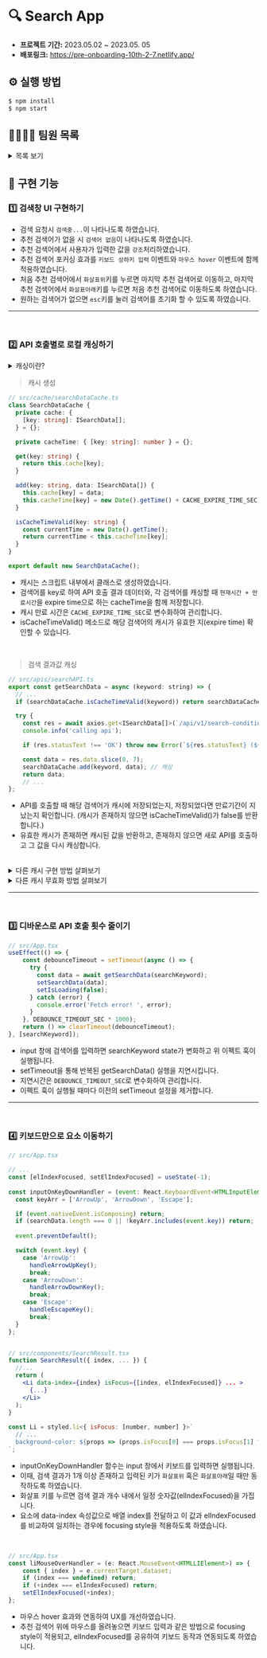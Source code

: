 
# 🔍 Search App
- **프로젝트 기간:** 2023.05.02 ~ 2023.05. 05
- **배포링크:** https://pre-onboarding-10th-2-7.netlify.app/


## ⚙️ 실행 방법

```bash
$ npm install
$ npm start
```


## 👨‍💻👩‍💻 팀원 목록
<details>
<summary>목록 보기</summary>
<div>

| 이름   | GitHub Repository                                       |
| ------ | ------------------------------------------------------ |
| 이지윤 | [@1yoouoo](https://github.com/1yoouoo)                   |
| 우상헌 | [@Withlaw](https://github.com/Withlaw)                   |
| 권민영 | [@minnyoung](https://github.com/minnyoung)               |
| 유재형 | [@JwithYOU](https://github.com/JwithYOU)                 |
| 박정도 | [@jeongdopark](https://github.com/jeongdopark)           |
| 김희진 | [@Jinnie-kim](https://github.com/Jinnie-kim)             |
| 정승연 | [@xxyeon129](https://github.com/xxyeon129)               |
| 이준용 | [@leejy001](https://github.com/leejy001)                 |

</div>
</details>

## 🚀 구현 기능

### 1️⃣ 검색창 UI 구현하기


- 검색 요청시 `검색중...`이 나타나도록 하였습니다.
- 추천 검색어가 없을 시 `검색어 없음`이 나타나도록 하였습니다.
- 추천 검색어에서 사용자가 입력한 값을 `강조`처리하였습니다.
- 추천 검색어 포커싱 효과를 `키보드 상하키 입력` 이벤트와 `마우스 hover` 이벤트에 함께 적용하였습니다.
- 처음 추천 검색어에서 `화살표위`키를 누르면 마지막 추천 검색어로 이동하고, 마지막 추천 검색어에서 `화살표아래`키를 누르면 처음 추천 검색어로 이동하도록 하였습니다.
- 원하는 검색어가 없으면 `esc`키를 눌러 검색어를 초기화 할 수 있도록 하였습니다.

---

<br />

### 2️⃣ API 호출별로 로컬 캐싱하기

<details>
<summary>캐싱이란?</summary>
<div>

- 캐싱은 파일 복사본을 캐시 또는 임시 저장 위치에 저장하여 보다 빠르게 액세스할 수 있도록 하는 프로세스입니다.


  
#### 캐싱의 이점

- 캐싱을 사용하면 처리량을 크게 높이고 백엔드 데이터베이스와 관련한 데이터 검색 지연 시간을 줄일 수 있으므로 애플리케이션의 **전반적인 성능이 향상**됩니다. 
- 모든 클라이언트를 서비스할 필요가 없어지므로 **서버의 부하를 완화**합니다.
- 캐싱을 사용하면 이전에 검색하거나 계산한 데이터를 효율적으로 **재사용**할 수 있습니다.

</div>
</details>


> 캐시 생성


```ts
// src/cache/searchDataCache.ts
class SearchDataCache {
  private cache: {
    [key: string]: ISearchData[];
  } = {};

  private cacheTime: { [key: string]: number } = {};

  get(key: string) {
    return this.cache[key];
  }

  add(key: string, data: ISearchData[]) {
    this.cache[key] = data;
    this.cacheTime[key] = new Date().getTime() + CACHE_EXPIRE_TIME_SEC * 1000;
  }

  isCacheTimeValid(key: string) {
    const currentTime = new Date().getTime();
    return currentTime < this.cacheTime[key];
  }
}

export default new SearchDataCache();
```
- 캐시는 스크립트 내부에서 클래스로 생성하였습니다.
- 검색어를 key로 하여 API 호출 결과 데이터와, 각 검색어를 캐싱할 때 `현재시간 + 만료시간`을 expire time으로 하는 cacheTime을 함께 저장합니다.
- 캐시 만료 시간은 `CACHE_EXPIRE_TIME_SEC`로 변수화하여 관리합니다.
- isCacheTimeValid() 메소드로 해당 검색어의 캐시가 유효한 지(expire time) 확인할 수 있습니다.

<br />

> 검색 결과값 캐싱
```jsx
// src/apis/searchAPI.ts
export const getSearchData = async (keyword: string) => {
  // ...
  if (searchDataCache.isCacheTimeValid(keyword)) return searchDataCache.get(keyword); // 캐시 확인

  try {
    const res = await axios.get<ISearchData[]>(`/api/v1/search-conditions/?name=${keyword}`);
    console.info('calling api');

    if (res.statusText !== 'OK') throw new Error(`${res.statusText} (${res.status})`);

    const data = res.data.slice(0, 7);
    searchDataCache.add(keyword, data); // 캐싱
    return data;
    // ...
};
```
- API를 호출할 때 해당 검색어가 캐시에 저장되었는지, 저장되었다면 만료기간이 지났는지 확인합니다. (캐시가 존재하지 않으면 isCacheTimeValid()가 false를 반환합니다.)
- 유효한 캐시가 존재하면 캐시된 값을 반환하고, 존재하지 않으면 새로 API를 호출하고 그 값을 다시 캐싱합니다.

<br />

<details>
<summary>다른 캐시 구현 방법 살펴보기</summary>
<div>
  
<br />
  
> cache API 사용
  
```tsx
import axios from 'axios';

const CAHCE_NAME = 'search-result';

export const getSearchResult = async (word: string) => {
  const URL = `/api/v1/search-conditions/?name=${word}`;
  const cachedData = await caches.match(URL);

  if (word.trim().length === 0) return [];

  if (cachedData) {
    const cachedDataList = await cachedData.json();
    return cachedDataList.slice(0, 7);
  }

  try {
    const res = await axios.get(URL);

    console.info('calling api', res);

    if (res.status !== 200) return;

    caches.open(CAHCE_NAME).then(cache => {
      cache.add(URL);
    });

    const result = res.data.slice(0, 7);

    return result;
  } catch (error) {
    console.error(error);
  }
};
```
  <br />
  
  > Local Storage 사용
  
  ```ts
export const getSearchWord = async (word: string) => {
  if (word === '') return [];
  const checkCache: string | null = localStorage.getItem(word);

  if (!checkCache) {
    console.info('api 호출');
    const response = await axios.get(API_URL, { params: { name: word } });
    const setData = {
      data: response.data,
      expireTime: new Date().getTime() + EXPIRE_TIME,
    };

    localStorage.setItem(word, JSON.stringify(setData));
    return response.data;
  } else {
    return JSON.parse(checkCache).data;
  }
};
```

<br />
  
  > useCache 커스텀 훅 생성
  
```ts
import { useState } from 'react';
import { SearchResultTypes } from '../types/search';
import { CacheType } from '../types/cache';
import { ONE_MINUTE } from '../constants';

export const useCache = () => {
  const [cache, setCache] = useState<CacheType[]>([]);

  const addCache = (key: string, value: SearchResultTypes[]) => {
    const newCache: CacheType = { key, value };
    setCache(prev => [...prev, newCache]);

    setTimeout(() => {
      setCache(prev => prev.filter(item => item.key !== newCache.key));
    }, ONE_MINUTE);
  };

  const getCache = (key: string) => {
    const curCache = cache.find(item => item.key === key);
    return curCache ? curCache.value : null;
  };

  return { addCache, getCache };
};

export default useCache;
  
// useCache 적용
const handleFetchSearchResult = async () => {
  // ...
  const data = getCache(search);
  if (data !== null) {
    setSearchResult(data);
    setIndex(-1);
    return;
  }
  const { data: result } = await searchApi(debouncedSearch);
  addCache(search, result);
  setSearchResult(result);
  setIndex(-1);
};
```
  
  

</div>
</details>


<details>
<summary>다른 캐시 무효화 방법 살펴보기</summary>
<div>

  
<br />

> setTimeout으로 일정 시간이 지나면 캐시 제거

```jsx
const caching = (key: string, data: ISearchData[]) => {
  cache[key] = data;
  setTimeout(() => {
    delete cache[key];
  }, CACHE_EXPIRE_TIME_SEC * 1000);
};
```  

<br />

> setInterval을 사용하여 일정 시간마다 Localstorage에 있는 데이터들의 만료 시간을 체크하고 만료 시간이 지난 데이터 제거

```ts
export const handleExpireCache = () => {
  setInterval(() => {
    // 만료시간 지난 캐시 삭제
    console.log('expire');
    for (let elem in localStorage) {
      const cache = localStorage.getItem(elem);
      const localStorageElem: StorageItem = JSON.parse(cache!);
      if (localStorageElem?.expireTime && localStorageElem?.expireTime <= Date.now()) {
        localStorage.removeItem(elem);
      }
    }
  }, CHECK_CACHE_TIME);
};
```




</div>
</details>

---
  
<br />

### 3️⃣ 디바운스로 API 호출 횟수 줄이기
  
```jsx
// src/App.tsx
useEffect(() => {
    const debounceTimeout = setTimeout(async () => {
      try {
        const data = await getSearchData(searchKeyword);
        setSearchData(data);
        setIsLoading(false);
      } catch (error) {
        console.error('Fetch error! ', error);
      }
    }, DEBOUNCE_TIMEOUT_SEC * 1000);
    return () => clearTimeout(debounceTimeout);
}, [searchKeyword]);
```
- input 창에 검색어를 입력하면 searchKeyword state가 변화하고 위 이펙트 훅이 실행됩니다.
- setTimeout을 통해 반복된 getSearchData() 실행을 지연시킵니다.
- 지연시간은 `DEBOUNCE_TIMEOUT_SEC`로 변수화하여 관리합니다.
- 이펙트 훅이 실행될 때마다 이전의 setTimeout 설정을 제거합니다.

---
  
<br />

### 4️⃣ 키보드만으로 요소 이동하기

```jsx
// src/App.tsx

// ...
const [elIndexFocused, setElIndexFocused] = useState(-1);
  
const inputOnKeyDownHandler = (event: React.KeyboardEvent<HTMLInputElement>) => {
  const keyArr = ['ArrowUp', 'ArrowDown', 'Escape'];

  if (event.nativeEvent.isComposing) return;
  if (searchData.length === 0 || !keyArr.includes(event.key)) return;
  
  event.preventDefault();

  switch (event.key) {
    case 'ArrowUp':
      handleArrowUpKey();
      break;
    case 'ArrowDown':
      handleArrowDownKey();
      break;
    case 'Escape':
      handleEscapeKey();    
      break;
  }
};


// src/components/SearchResult.tsx
function SearchResult({ index, ... }) {
  //...
  return (
    <Li data-index={index} isFocus={[index, elIndexFocused]} ... >
      {...}
    </Li>
  );
}
  
const Li = styled.li<{ isFocus: [number, number] }>`
  // ...
  background-color: ${props => (props.isFocus[0] === props.isFocus[1] ? '#90cdf4' : 'inherit')};
`;
```
- inputOnKeyDownHandler 함수는 input 창에서 키보드를 입력하면 실행됩니다. 
- 이때, 검색 결과가 1개 이상 존재하고 입력된 키가 `화살표위` 혹은 `화살표아래`일 때만 동작하도록 하였습니다.
- 화살표 키를 누르면 검색 결과 개수 내에서 일정 숫자값(elIndexFocused)을 가집니다. 
- 요소에 data-index 속성값으로 배열 index를 전달하고 이 값과 elIndexFocused를 비교하여 일치하는 경우에 focusing style을 적용하도록 하였습니다.
  

<br />
  
```jsx
// src/App.tsx
const liMouseOverHandler = (e: React.MouseEvent<HTMLLIElement>) => {
    const { index } = e.currentTarget.dataset;
    if (index === undefined) return;
    if (+index === elIndexFocused) return;
    setElIndexFocused(+index);
};
```
- 마우스 hover 효과와 연동하여 UX를 개선하였습니다.
- 추천 검색어 위에 마우스를 올려놓으면 키보드 입력과 같은 방법으로 focusing style이 적용되고, elIndexFocused를 공유하여 키보드 동작과 연동되도록 하였습니다.

<br />
